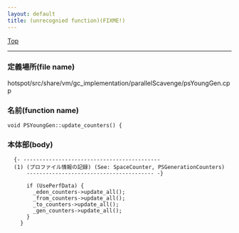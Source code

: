```yaml
---
layout: default
title: (unrecognied function)(FIXME!)
---
```

[Top](../index.html)

--- 
### 定義場所(file name)
hotspot/src/share/vm/gc_implementation/parallelScavenge/psYoungGen.cpp

### 名前(function name)
```
void PSYoungGen::update_counters() {
```

### 本体部(body)
```
  {- -------------------------------------------
  (1) (プロファイル情報の記録) (See: SpaceCounter, PSGenerationCounters)
      ---------------------------------------- -}

	  if (UsePerfData) {
	    _eden_counters->update_all();
	    _from_counters->update_all();
	    _to_counters->update_all();
	    _gen_counters->update_all();
	  }
	}
	
```


